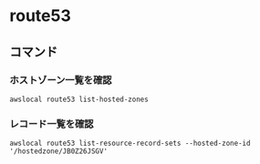 # route53

## コマンド

### ホストゾーン一覧を確認

```
awslocal route53 list-hosted-zones
```

### レコード一覧を確認

```
awslocal route53 list-resource-record-sets --hosted-zone-id '/hostedzone/JB0Z26JSGV'
```

